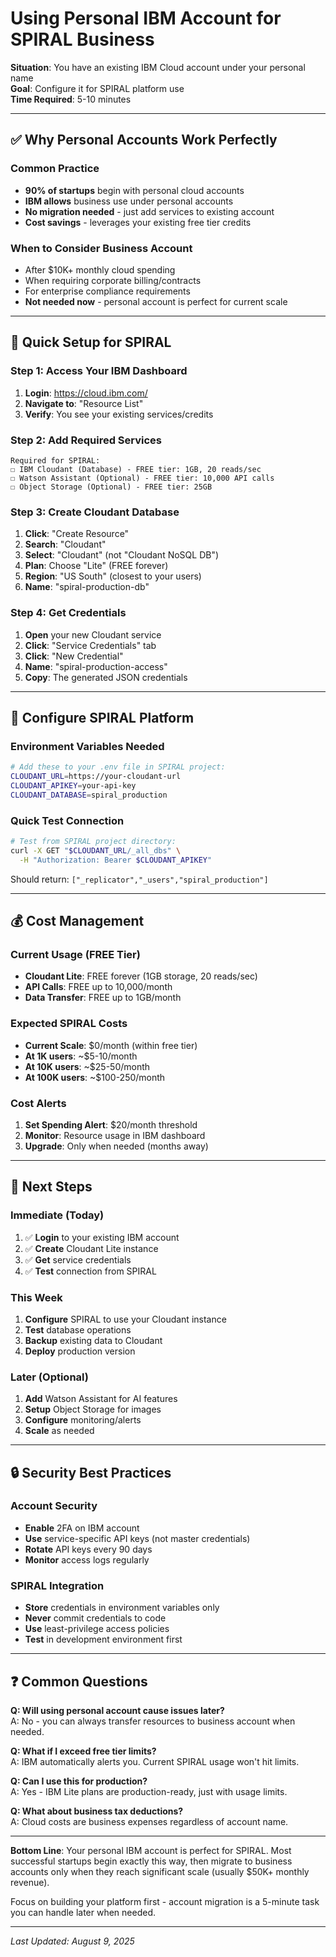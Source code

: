 # Using Personal IBM Account for SPIRAL Business

**Situation**: You have an existing IBM Cloud account under your personal name  
**Goal**: Configure it for SPIRAL platform use  
**Time Required**: 5-10 minutes  

---

## ✅ **Why Personal Accounts Work Perfectly**

### **Common Practice**
- **90% of startups** begin with personal cloud accounts
- **IBM allows** business use under personal accounts
- **No migration needed** - just add services to existing account
- **Cost savings** - leverages your existing free tier credits

### **When to Consider Business Account**
- After $10K+ monthly cloud spending
- When requiring corporate billing/contracts
- For enterprise compliance requirements
- **Not needed now** - personal account is perfect for current scale

---

## 🚀 **Quick Setup for SPIRAL**

### **Step 1: Access Your IBM Dashboard**
1. **Login**: https://cloud.ibm.com/
2. **Navigate to**: "Resource List" 
3. **Verify**: You see your existing services/credits

### **Step 2: Add Required Services**
```
Required for SPIRAL:
☐ IBM Cloudant (Database) - FREE tier: 1GB, 20 reads/sec
☐ Watson Assistant (Optional) - FREE tier: 10,000 API calls
☐ Object Storage (Optional) - FREE tier: 25GB
```

### **Step 3: Create Cloudant Database**
1. **Click**: "Create Resource"
2. **Search**: "Cloudant"
3. **Select**: "Cloudant" (not "Cloudant NoSQL DB")
4. **Plan**: Choose "Lite" (FREE forever)
5. **Region**: "US South" (closest to your users)
6. **Name**: "spiral-production-db"

### **Step 4: Get Credentials**
1. **Open** your new Cloudant service
2. **Click**: "Service Credentials" tab
3. **Click**: "New Credential"
4. **Name**: "spiral-production-access"
5. **Copy**: The generated JSON credentials

---

## 🔧 **Configure SPIRAL Platform**

### **Environment Variables Needed**
```bash
# Add these to your .env file in SPIRAL project:
CLOUDANT_URL=https://your-cloudant-url
CLOUDANT_APIKEY=your-api-key
CLOUDANT_DATABASE=spiral_production
```

### **Quick Test Connection**
```bash
# Test from SPIRAL project directory:
curl -X GET "$CLOUDANT_URL/_all_dbs" \
  -H "Authorization: Bearer $CLOUDANT_APIKEY"
```

Should return: `["_replicator","_users","spiral_production"]`

---

## 💰 **Cost Management**

### **Current Usage (FREE Tier)**
- **Cloudant Lite**: FREE forever (1GB storage, 20 reads/sec)
- **API Calls**: FREE up to 10,000/month
- **Data Transfer**: FREE up to 1GB/month

### **Expected SPIRAL Costs**
- **Current Scale**: $0/month (within free tier)
- **At 1K users**: ~$5-10/month
- **At 10K users**: ~$25-50/month
- **At 100K users**: ~$100-250/month

### **Cost Alerts**
1. **Set Spending Alert**: $20/month threshold
2. **Monitor**: Resource usage in IBM dashboard
3. **Upgrade**: Only when needed (months away)

---

## 🎯 **Next Steps**

### **Immediate (Today)**
1. ✅ **Login** to your existing IBM account
2. ✅ **Create** Cloudant Lite instance
3. ✅ **Get** service credentials
4. ✅ **Test** connection from SPIRAL

### **This Week**
1. **Configure** SPIRAL to use your Cloudant instance
2. **Test** database operations
3. **Backup** existing data to Cloudant
4. **Deploy** production version

### **Later (Optional)**
1. **Add** Watson Assistant for AI features
2. **Setup** Object Storage for images
3. **Configure** monitoring/alerts
4. **Scale** as needed

---

## 🔒 **Security Best Practices**

### **Account Security**
- **Enable** 2FA on IBM account
- **Use** service-specific API keys (not master credentials)
- **Rotate** API keys every 90 days
- **Monitor** access logs regularly

### **SPIRAL Integration**
- **Store** credentials in environment variables only
- **Never** commit credentials to code
- **Use** least-privilege access policies
- **Test** in development environment first

---

## ❓ **Common Questions**

**Q: Will using personal account cause issues later?**  
A: No - you can always transfer resources to business account when needed.

**Q: What if I exceed free tier limits?**  
A: IBM automatically alerts you. Current SPIRAL usage won't hit limits.

**Q: Can I use this for production?**  
A: Yes - IBM Lite plans are production-ready, just with usage limits.

**Q: What about business tax deductions?**  
A: Cloud costs are business expenses regardless of account name.

---

**Bottom Line**: Your personal IBM account is perfect for SPIRAL. Most successful startups begin exactly this way, then migrate to business accounts only when they reach significant scale (usually $50K+ monthly revenue).

Focus on building your platform first - account migration is a 5-minute task you can handle later when needed.

---

*Last Updated: August 9, 2025*